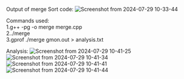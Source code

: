
Output of merge Sort code:
    ![Screenshot from 2024-07-29 10-33-44](https://github.com/user-attachments/assets/2a27c384-067a-4f99-b863-51d4d85005e1)

    
Commands used:  
1.g++ -pg -o merge merge.cpp  
2../merge  
3.gprof ./merge gmon.out > analysis.txt   

Analysis:
![Screenshot from 2024-07-29 10-41-25](https://github.com/user-attachments/assets/5f298469-3dbb-45f6-ae54-7ec81fb9c9c6)
![Screenshot from 2024-07-29 10-41-34](https://github.com/user-attachments/assets/ec687aad-8d4f-42b7-85d3-35878d12cbf0)
![Screenshot from 2024-07-29 10-41-41](https://github.com/user-attachments/assets/94a8002c-cf96-49cb-bb0d-34df13801e54)
![Screenshot from 2024-07-29 10-41-44](https://github.com/user-attachments/assets/38c5f453-429f-42dc-88be-ff71c14fd6c1)

